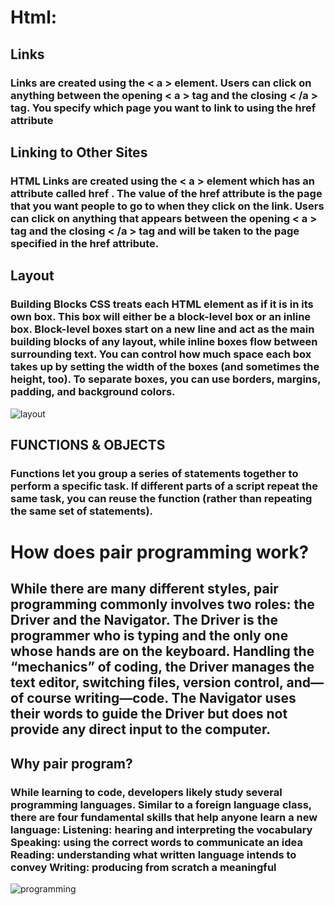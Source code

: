 # Html:
## Links
### Links are created using the < a > element. Users can click on anything between the opening < a > tag and the closing < /a > tag. You specify which page you want to link to using the href attribute

## Linking to Other Sites
### HTML Links are created using the < a > element which has an attribute called href . The value of the href attribute is the page that you want people to go to when they click on the link. Users can click on anything that appears between the opening < a > tag and the closing < /a > tag and will be taken to the page specified in the href attribute.

## Layout
### Building Blocks CSS treats each HTML element as if it is in its own box. This box will either be a block-level box or an inline box. Block-level boxes start on a new line and act as the main building blocks of any layout, while inline boxes flow between surrounding text. You can control how much space each box takes up by setting the width of the boxes (and sometimes the height, too). To separate boxes, you can use borders, margins, padding, and background colors.

![layout](https://media.geeksforgeeks.org/wp-content/uploads/layout.png)

## FUNCTIONS & OBJECTS
### Functions let you group a series of statements together to perform a specific task. If different parts of a script repeat the same task, you can reuse the function (rather than repeating the same set of statements). 

# How does pair programming work?
## While there are many different styles, pair programming commonly involves two roles: the Driver and the Navigator. The Driver is the programmer who is typing and the only one whose hands are on the keyboard. Handling the “mechanics” of coding, the Driver manages the text editor, switching files, version control, and—of course writing—code. The Navigator uses their words to guide the Driver but does not provide any direct input to the computer. 

## Why pair program?
### While learning to code, developers likely study several programming languages. Similar to a foreign language class, there are four fundamental skills that help anyone learn a new language: Listening: hearing and interpreting the vocabulary Speaking: using the correct words to communicate an idea Reading: understanding what written language intends to convey Writing: producing from scratch a meaningful

![programming](https://cdn.britannica.com/30/199930-131-B3D1D347/computer.jpg)